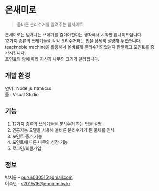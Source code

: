 # 온새미로
> 올바른 분리수거를 알려주는 웹사이트

<!-- [![NPM Version][npm-image]][npm-url]
[![Build Status][travis-image]][travis-url]
[![Downloads Stats][npm-downloads]][npm-url] -->

온새미로는 넘쳐나는 쓰레기를 줄여야한다는 생각에서 시작된 웹사이트입니다. <br>
12가지 종류의 쓰레기들을 각각 분리수거하는 법을 상세히 설명해 두었습니다. <br>
teachnoble machine을 활용해서 올바르게 분리수거되었는지 판별하고 포인트를 증가시킵니다. <br>
포인트의 양에 따라 자신의 나무의 크기가 달라집니다. 

## 개발 환경
언어 : Node js, html/css<br>
툴 : Visual Studio

## 기능
1. 12가지 종류의 쓰레기들을 분리수거 하는 법을 설명
2. 인공지능 모델을 사용해 올바른 분리수거가 된 물체를 인식
3. 포인트 증가 기능
4. 포인트에 따른 나무의 성장 기능
5. 로그인/회원가입

## 정보

박지윤 – purun030515@gmail.com<br>
이숙민 - s2019s16@e-mirim.hs.kr
